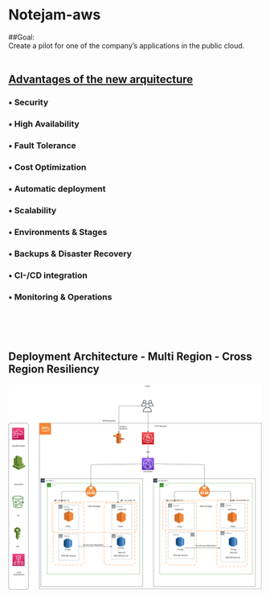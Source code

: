 # Notejam-aws



##Goal:
<br />
Create a pilot for one of the company’s applications in the public cloud.
<br />
<br />


## <ins>Advantages of the new arquitecture</ins>

### • Security  
### • High Availability    
### • Fault Tolerance    
### • Cost Optimization    
### • Automatic deployment  
### • Scalability
### • Environments & Stages
### • Backups & Disaster Recovery
### • CI-/CD integration
### • Monitoring & Operations


<br /> 
<br /> 
<br /> 
  
  
  
  
##                 Deployment Architecture - Multi Region - Cross Region Resiliency

![alt text](https://github.com/Antonio-Redondo/notejam-aws/blob/main/notejam-architecture-diagram.png)